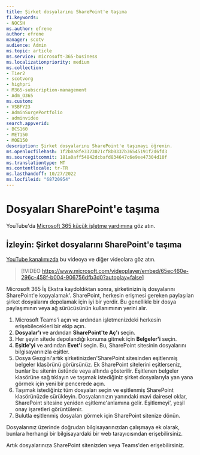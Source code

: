 ```yaml
---
title: Şirket dosyalarını SharePoint'e taşıma
f1.keywords:
- NOCSH
ms.author: efrene
author: efrene
manager: scotv
audience: Admin
ms.topic: article
ms.service: microsoft-365-business
ms.localizationpriority: medium
ms.collection:
- Tier2
- scotvorg
- highpri
- M365-subscription-management
- Adm_O365
ms.custom:
- VSBFY23
- AdminSurgePortfolio
- adminvideo
search.appverid:
- BCS160
- MET150
- MOE150
description: Şirket dosyalarını SharePoint'e taşımayı öğrenin.
ms.openlocfilehash: 1f2b0a8fe3323021cf8b0337b36545191f2d6fd3
ms.sourcegitcommit: 181a0aff54842dcbafd834647c6e9ee47304d10f
ms.translationtype: MT
ms.contentlocale: tr-TR
ms.lasthandoff: 10/27/2022
ms.locfileid: "68720954"
---
```

# <a name="move-files-to-sharepoint"></a>Dosyaları SharePoint'e taşıma

YouTube'da [Microsoft 365 küçük işletme yardımına](https://go.microsoft.com/fwlink/?linkid=2197659) göz atın.

## <a name="watch-move-company-files-to-sharepoint"></a>İzleyin: Şirket dosyalarını SharePoint'e taşıma

[YouTube kanalımızda](https://go.microsoft.com/fwlink/?linkid=2198210) bu videoya ve diğer videolara göz atın.

> [!VIDEO https://www.microsoft.com/videoplayer/embed/65ec460e-296c-458f-b004-906756dfb3d0?autoplay=false]

Microsoft 365 İş Ekstra kaydoldıktan sonra, şirketinizin iş dosyalarını SharePoint'e kopyalamak&#39;. SharePoint, herkesin erişmesi gereken paylaşılan şirket dosyalarını depolamak için iyi bir yerdir. Bu genellikle bir dosya paylaşımının veya ağ sürücüsünün kullanımının yerini alır.

1. Microsoft Teams'i açın ve ardından işletmenizdeki herkesin erişebilecekleri bir ekip açın.
2. **Dosyalar'ı** ve ardından **SharePoint'te Aç'ı** seçin.
3. Her şeyin sitede depolandığı konuma gitmek için  **Belgeler'i** seçin.
4. **Eşitle'yi** ve ardından **Evet'i** seçin. Bu, SharePoint sitesinin dosyalarını bilgisayarınızla eşitler.
5. Dosya Gezgini&#39;artık şirketinizden&#39;SharePoint sitesinden eşitlenmiş belgeler klasörünü görürsünüz. Ek SharePoint sitelerini eşitlerseniz, bunlar bu sitenin üstünde veya altında gösterilir. Eşitlenen belgeler klasörüne sağ tıklayın ve taşımak istediğiniz şirket dosyalarıyla yan yana görmek için yeni bir pencerede açın.
6. Taşımak istediğiniz tüm dosyaları seçin ve eşitlenmiş SharePoint klasörünüzde sürükleyin. Dosyalarınızın yanındaki mavi dairesel oklar, SharePoint sitesine yeniden eşitleme&#39;anlamına gelir. Eşitlemeyi&#39;, yeşil onay işaretleri görüntülenir.
7. Bulutla eşitlenmiş dosyaları görmek için SharePoint sitenize dönün.

Dosyalarınız üzerinde doğrudan bilgisayarınızdan çalışmaya ek olarak, bunlara herhangi bir bilgisayardaki bir web tarayıcısından erişebilirsiniz.

Artık dosyalarınıza SharePoint sitenizden veya Teams'den erişebilirsiniz.